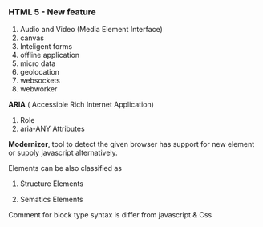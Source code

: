 ### HTML 5 - New feature

1. Audio and Video \(Media Element Interface\)
2. canvas
3. Inteligent forms
4. offline application
5. micro data
6. geolocation
7. websockets
8. webworker

**ARIA** \( Accessible Rich Internet Application\) 
 1. Role
 2. aria-ANY Attributes

**Modernizer**, tool to detect the given browser has support for new element or supply javascript alternatively.

Elements can be also classified as

1. Structure Elements

2. Sematics Elements


Comment  for block type syntax is differ from javascript & Css

